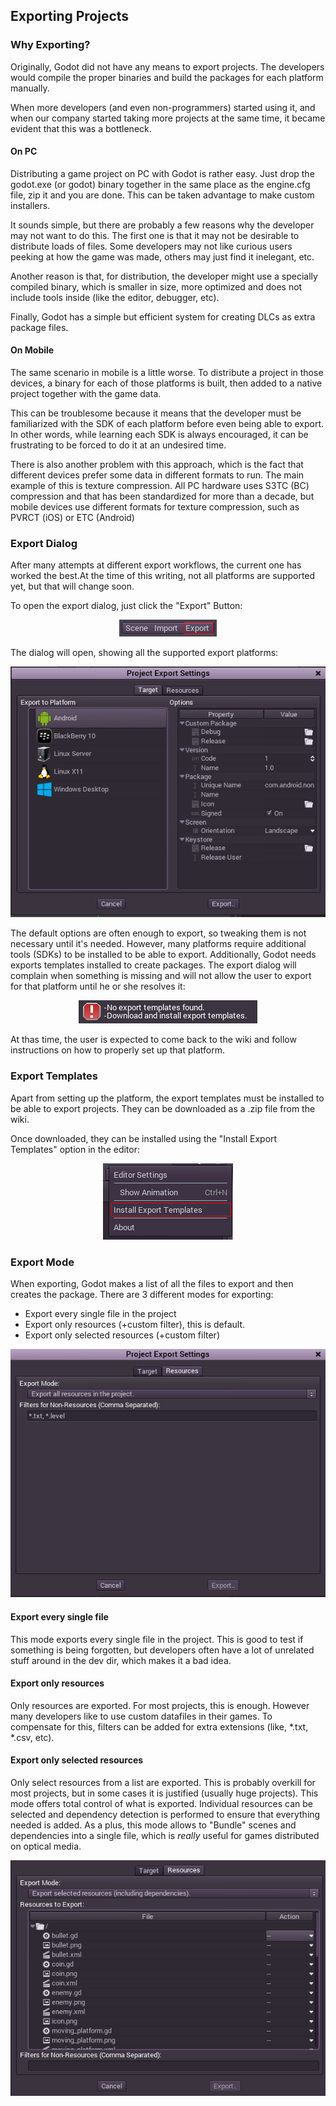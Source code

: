 ## Exporting Projects

### Why Exporting?

Originally, Godot did not have any means to export projects. The developers would compile the proper binaries and build the packages for each platform manually. 

When more developers (and even non-programmers) started using it, and when our company started taking more projects at the same time, it became evident that this was a bottleneck.

#### On PC

Distributing a game project on PC with Godot is rather easy. Just drop the godot.exe (or godot) binary together in the same place as the engine.cfg file, zip it and you are done. This can be taken advantage to make custom installers.

It sounds simple, but there are probably a few reasons why the developer may not want to do this. The first one is that it may not be desirable to distribute loads of files. Some developers may not like curious users peeking at how the game was made, others may just find it inelegant, etc. 

Another reason is that, for distribution, the developer might use a specially compiled binary, which is smaller in size, more optimized and does not include tools inside (like the editor, debugger, etc).

Finally, Godot has a simple but efficient system for creating DLCs as extra package files.

#### On Mobile

The same scenario in mobile is a little worse. To distribute a project in those devices, a binary for each of those platforms is built, then added to a native project together with the game data. 

This can be troublesome because it means that the developer must be familiarized with the SDK of each platform before even being able to export. In other words, while learning each SDK is always encouraged, it can be frustrating to be forced to do it at an undesired time.

There is also another problem with this approach, which is the fact that different devices prefer some data in different formats to run. The main example of this is texture compression. All PC hardware uses S3TC (BC) compression and that has been standardized for more than a decade, but mobile devices use different formats for texture compression, such as PVRCT (iOS) or ETC (Android)

### Export Dialog

After many attempts at different export workflows, the current one has worked the best.At the time of this writing, not all platforms are supported yet, but that will change soon.

To open the export dialog, just click the "Export" Button:

<p align="center"><img src="images/export.png"></p>

The dialog will open, showing all the supported export platforms:

<p align="center"><img src="images/export_dialog.png"></p>

The default options are often enough to export, so tweaking them is not necessary until it's needed. However, many platforms require additional tools (SDKs) to be installed to be able to export. Additionally, Godot needs exports templates installed to create packages. The export dialog will complain when something is missing and will not allow the user to export for that platform until he or she resolves it:

<p align="center"><img src="images/export_error.png"></p>

At thas time, the user is expected to come back to the wiki and follow instructions on how to properly set up that platform.

### Export Templates

Apart from setting up the platform, the export templates must be installed to be able to export projects. They can be downloaded as a .zip file from the wiki. 

Once downloaded, they can be installed using the "Install Export Templates" option in the editor:


<p align="center"><img src="images/exptemp.png"></p>

### Export Mode

When exporting, Godot makes a list of all the files to export and then creates the package. There are 3 different modes for exporting:

*  Export every single file in the project
*  Export only resources (+custom filter), this is default.
*  Export only selected resources (+custom filter)

<p align="center"><img src="images/expres.png"></p>

#### Export every single file

This mode exports every single file in the project. This is good to test if something is being forgotten, but developers often have a lot of unrelated stuff around in the dev dir, which makes it a bad idea.

#### Export only resources

Only resources are exported. For most projects, this is enough. However many developers like to use custom datafiles in their games. To compensate for this, filters can be added for extra extensions (like, *.txt, *.csv, etc).

#### Export only selected resources

Only select resources from a list are exported. This is probably overkill for most projects, but in some cases it is justified (usually huge projects). This mode offers total control of what is exported. Individual resources can be selected and dependency detection is performed to ensure that everything needed is added. As a plus, this mode allows to "Bundle" scenes and dependencies into a single file, which is *really* useful for games distributed on optical media.


<p align="center"><img src="images/expselected.png"></p>






